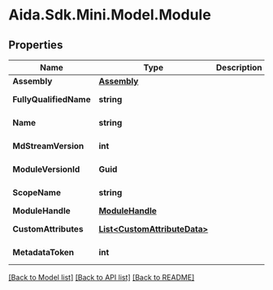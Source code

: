 # Aida.Sdk.Mini.Model.Module

## Properties

Name | Type | Description | Notes
------------ | ------------- | ------------- | -------------
**Assembly** | [**Assembly**](Assembly.md) |  | [optional] 
**FullyQualifiedName** | **string** |  | [optional] [readonly] 
**Name** | **string** |  | [optional] [readonly] 
**MdStreamVersion** | **int** |  | [optional] [readonly] 
**ModuleVersionId** | **Guid** |  | [optional] [readonly] 
**ScopeName** | **string** |  | [optional] [readonly] 
**ModuleHandle** | [**ModuleHandle**](ModuleHandle.md) |  | [optional] 
**CustomAttributes** | [**List&lt;CustomAttributeData&gt;**](CustomAttributeData.md) |  | [optional] [readonly] 
**MetadataToken** | **int** |  | [optional] [readonly] 

[[Back to Model list]](../README.md#documentation-for-models) [[Back to API list]](../README.md#documentation-for-api-endpoints) [[Back to README]](../README.md)

